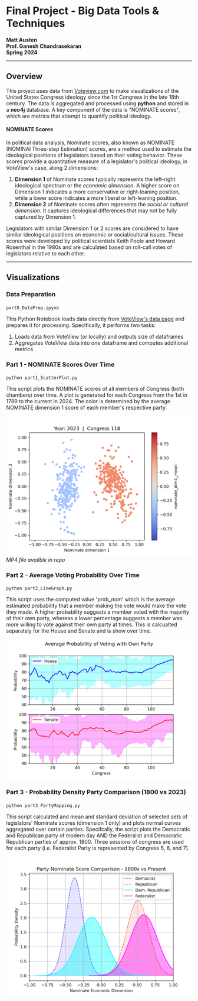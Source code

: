 # Final Project - Big Data Tools & Techniques
**Matt Austen**\
**Prof. Ganesh Chandrasekaran**\
**Spring 2024**

---
## Overview

This project uses data from [Voteview.com](https://voteview.com/) to make visualizations of the United States Congress ideology since the 1st Congress in the late 18th century. The data is aggregated and processed using **python** and stored in a **neo4j** database. A key component of the data is "NOMINATE scores", which are metrics that attempt to quantify political ideology. 

#### NOMINATE Scores

In political data analysis, Nominate scores, also known as NOMINATE (NOMINAl Three-step Estimation) scores, are a method used to estimate the ideological positions of legislators based on their voting behavior. These scores provide a quantitative measure of a legislator's political ideology, in VoteView's case, along 2 dimensions:
1. **Dimension 1** of Nominate scores typically represents the left-right ideological spectrum or the *economic dimension*. A higher score on Dimension 1 indicates a more conservative or right-leaning position, while a lower score indicates a more liberal or left-leaning position. 
2. **Dimension 2** of Nominate scores often represents the *social or cultural dimension*. It captures ideological differences that may not be fully captured by Dimension 1.

Legislators with similar Dimension 1 or 2 scores are considered to have similar ideological positions on economic or social/cultural issues. These scores were developed by political scientists Keith Poole and Howard Rosenthal in the 1980s and are calculated based on roll-call votes of legislators relative to each other.

---
## Visualizations

### Data Preparation

`part0_DataPrep.ipynb`

This Python Notebook loads data directly from [VoteView's data page](https://voteview.com/data) and prepares it for processing. Specifically, it performs two tasks:
1. Loads data from VoteView (or locally) and outputs size of dataframes
2. Aggregates VoteView data into one dataframe and computes additional metrics

### Part 1 - NOMINATE Scores Over Time

`python part1_ScatterPlot.py`

This script plots the NOMINATE scores of all members of Congress (both chambers) over time. A plot is generated for each Congress from the 1st in 1789 to the current in 2024. The color is determined by the average NOMINATE dimension 1 score of each member's respective party.

![output1](output/output1_118.png)
*MP4 file availble in repo*

### Part 2 - Average Voting Probability Over Time

`python part2_LineGraph.py`

This script uses the computed value 'prob_nom' which is the average estimated probability that a member making the vote would make the vote they made. A higher probability suggests a member voted with the majority of their own party, whereas a lower percentage suggests a member was more willing to vote against their own party at times. This is calcualted separately for the House and Senate and is show over time.

![output2](output/output2.png)

### Part 3 - Probability Density Party Comparison (1800 vs 2023)

`python part3_PartyMapping.py`

This script calculated and mean and standard deviation of selected sets of legislators' Nominate scores (dimension 1 only) and plots normal curves aggregated over certain parties. Specifcally, the script plots the Democratic and Republican party of modern day AND the Federalist and Democratic Republican parties of approx. 1800. Three sessions of congress are used for each party (i.e. Federalist Party is represented by Congress 5, 6, and 7).

![output3](output/output3.png)